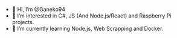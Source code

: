 - 👋 Hi, I’m @Ganeko94
- 👀 I’m interested in C#, JS (And Node.js/React) and Raspberry Pi projects.
- 🌱 I’m currently learning Node.js, Web Scrapping and Docker.

<!---
Ganeko94/Ganeko94 is a ✨ special ✨ repository because its `README.md` (this file) appears on your GitHub profile.
You can click the Preview link to take a look at your changes.
--->

